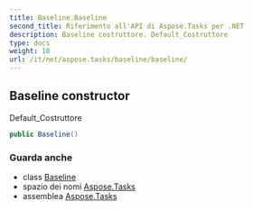 ```yaml
---
title: Baseline.Baseline
second_title: Riferimento all'API di Aspose.Tasks per .NET
description: Baseline costruttore. Default_Costruttore
type: docs
weight: 10
url: /it/net/aspose.tasks/baseline/baseline/
---
```

## Baseline constructor

Default_Costruttore

```csharp
public Baseline()
```

### Guarda anche

* class [Baseline](../)
* spazio dei nomi [Aspose.Tasks](../../baseline/)
* assemblea [Aspose.Tasks](../../../)


